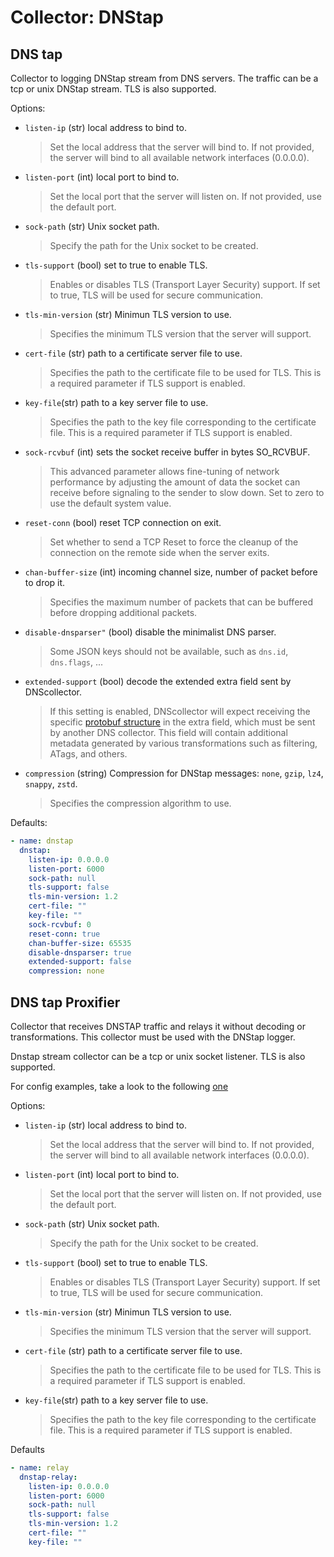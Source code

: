 # Collector: DNStap

## DNS tap

Collector to logging DNStap stream from DNS servers.
The traffic can be a tcp or unix DNStap stream. TLS is also supported.

Options:

- `listen-ip` (str) local address to bind to.
  > Set the local address that the server will bind to. If not provided, the server will bind to all available network interfaces (0.0.0.0).
- `listen-port` (int) local port to bind to.
  > Set the local port that the server will listen on. If not provided, use the default port.
- `sock-path` (str) Unix socket path.
  > Specify the path for the Unix socket to be created.
- `tls-support` (bool) set to true to enable TLS.
  > Enables or disables TLS (Transport Layer Security) support. If set to true, TLS will be used for secure communication.
- `tls-min-version` (str) Minimun TLS version to use.
  > Specifies the minimum TLS version that the server will support.
- `cert-file` (str) path to a certificate server file to use.
  > Specifies the path to the certificate file to be used for TLS. This is a required parameter if TLS support is enabled.
- `key-file`(str) path to a key server file to use.
  > Specifies the path to the key file corresponding to the certificate file. This is a required parameter if TLS support is enabled.
- `sock-rcvbuf` (int) sets the socket receive buffer in bytes SO_RCVBUF.
  > This advanced parameter allows fine-tuning of network performance by adjusting the amount of data the socket can receive before signaling to the sender to slow down.
  > Set to zero to use the default system value.
- `reset-conn` (bool) reset TCP connection on exit.
  > Set whether to send a TCP Reset to force the cleanup of the connection on the remote side when the server exits.
- `chan-buffer-size` (int) incoming channel size, number of packet before to drop it.
  > Specifies the maximum number of packets that can be buffered before dropping additional packets.
- `disable-dnsparser"` (bool) disable the minimalist DNS parser.
  > Some JSON keys should not be available, such as `dns.id`, `dns.flags`, ...
- `extended-support` (bool) decode the extended extra field sent by DNScollector. 
  > If this setting is enabled, DNScollector will expect receiving the specific [protobuf structure](./../../dnsutils/extended_dnstap.proto) in the extra field, which must be sent by another DNS collector.
  > This field will contain additional metadata generated by various transformations such as filtering, ATags, and others.
- `compression` (string) Compression for DNStap messages: `none`, `gzip`, `lz4`, `snappy`, `zstd`.
  > Specifies the compression algorithm to use.

Defaults:

```yaml
- name: dnstap
  dnstap:
    listen-ip: 0.0.0.0
    listen-port: 6000
    sock-path: null
    tls-support: false
    tls-min-version: 1.2
    cert-file: ""
    key-file: ""
    sock-rcvbuf: 0
    reset-conn: true
    chan-buffer-size: 65535
    disable-dnsparser: true
    extended-support: false
    compression: none
```

## DNS tap Proxifier

Collector that receives DNSTAP traffic and relays it without decoding or transformations.
This collector must be used with the DNStap logger.

Dnstap stream collector can be a tcp or unix socket listener. TLS is also supported.

For config examples, take a look to the following [one](../_examples/use-case-12.yml)

Options:

- `listen-ip` (str) local address to bind to.
  > Set the local address that the server will bind to. If not provided, the server will bind to all available network interfaces (0.0.0.0).
- `listen-port` (int) local port to bind to.
  > Set the local port that the server will listen on. If not provided, use the default port.
- `sock-path` (str) Unix socket path.
  > Specify the path for the Unix socket to be created.
- `tls-support` (bool) set to true to enable TLS.
  > Enables or disables TLS (Transport Layer Security) support. If set to true, TLS will be used for secure communication.
- `tls-min-version` (str) Minimun TLS version to use.
  > Specifies the minimum TLS version that the server will support.
- `cert-file` (str) path to a certificate server file to use.
  > Specifies the path to the certificate file to be used for TLS. This is a required parameter if TLS support is enabled.
- `key-file`(str) path to a key server file to use.
  > Specifies the path to the key file corresponding to the certificate file. This is a required parameter if TLS support is enabled.

Defaults

```yaml
- name: relay
  dnstap-relay:
    listen-ip: 0.0.0.0
    listen-port: 6000
    sock-path: null
    tls-support: false
    tls-min-version: 1.2
    cert-file: ""
    key-file: ""
```
